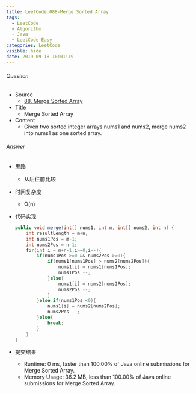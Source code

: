 ```yaml
---
title: LeetCode.088-Merge Sorted Array
tags:
  - LeetCode
  - Algorithm
  - Java
  - LeetCode-Easy
categories: LeetCode
visible: hide
date: 2019-09-18 10:01:19
---
```

###### Question
- Source
	- [88. Merge Sorted Array](https://leetcode.com/problems/merge-sorted-array/) 
- Title
	- Merge Sorted Array 
- Content
	- Given two sorted integer arrays nums1 and nums2, merge nums2 into nums1 as one sorted array.
<!--more-->

###### Answer
- 思路
	- 从后往前比较
- 时间复杂度
	- O(n) 	
- 代码实现

	```Java
	public void merge(int[] nums1, int m, int[] nums2, int n) {
        int resultLength = m+n;
        int nums1Pos = m-1;
        int nums2Pos = n-1;
        for(int i = m+n-1;i>=0;i--){
            if(nums1Pos >=0 && nums2Pos >=0){
                if(nums1[nums1Pos] > nums2[nums2Pos]){
                    nums1[i] = nums1[nums1Pos];
                    nums1Pos --;
                }else{
                    nums1[i] = nums2[nums2Pos];
                    nums2Pos --;
                }  
            }else if(nums1Pos <0){
                nums1[i] = nums2[nums2Pos];
                nums2Pos --;
            }else{
                break;
            }
        }
    }
	```
- 提交结果
	- Runtime: 0 ms, faster than 100.00% of Java online submissions for Merge Sorted Array.
	- Memory Usage: 36.2 MB, less than 100.00% of Java online submissions for Merge Sorted Array. 
